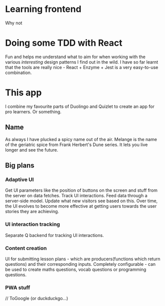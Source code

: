 # Learning frontend

Why not

# Doing some TDD with React

Fun and helps me understand what to aim for when working with the various
*interesting* design patterns I find out in the wild. I have so far learnt
that the tools are really nice - React + Enzyme + Jest is a very easy-to-use
combination.

# This app

I combine my favourite parts of Duolingo and Quizlet to create an app for
pro learners. Or something.

## Name

As always I have plucked a spicy name out of the air. Melange is the name of
the geriatric spice from Frank Herbert's Dune series. It lets you live longer
and see the future.

## Big plans

### Adaptive UI

Get UI parameters like the position of buttons on the screen and stuff from the
server on data fetches. Track UI interactions. Feed data through a server-side
model. Update what new visitors see based on this. Over time, the UI evolves to
become more effective at getting users towards the user stories they are
achieving.

### UI interaction tracking

Separate Q backend for tracking UI interactions.

### Content creation

UI for submitting lesson plans - which are producers(functions which return
questions) and their corresponding inputs. Completely configurable - can be used
to create maths questions, vocab questions or programming questions.

### PWA stuff

// ToGoogle (or duckduckgo...)
